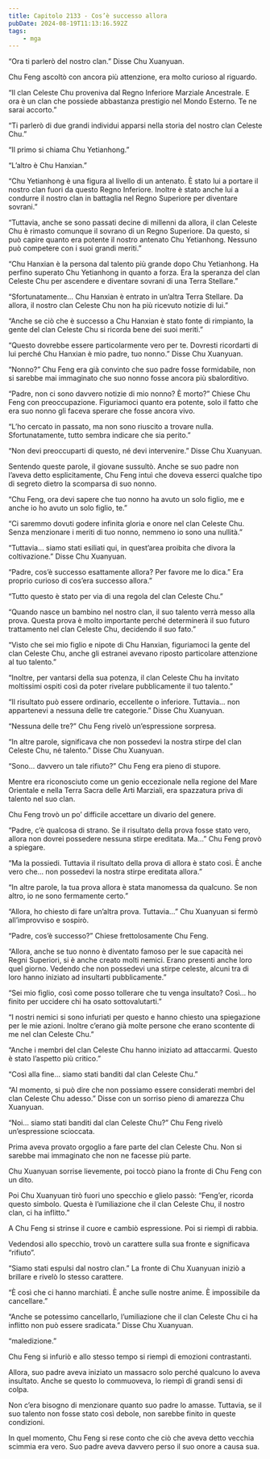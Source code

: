 ```yaml
---
title: Capitolo 2133 - Cos’è successo allora
pubDate: 2024-08-19T11:13:16.592Z
tags:
    - mga
---
```





“Ora ti parlerò del nostro clan.” Disse Chu Xuanyuan.


Chu Feng ascoltò con ancora più attenzione, era molto curioso al riguardo.


“Il clan Celeste Chu proveniva dal Regno Inferiore Marziale Ancestrale. E ora è un clan che possiede abbastanza prestigio nel Mondo Esterno. Te ne sarai accorto.”


“Ti parlerò di due grandi individui apparsi nella storia del nostro clan Celeste Chu.”


“Il primo si chiama Chu Yetianhong.”


“L’altro è Chu Hanxian.”


“Chu Yetianhong è una figura al livello di un antenato. È stato lui a portare il nostro clan fuori da questo Regno Inferiore. Inoltre è stato anche lui a condurre il nostro clan in battaglia nel Regno Superiore per diventare sovrani.”

“Tuttavia, anche se sono passati decine di millenni da allora, il clan Celeste Chu è rimasto comunque il sovrano di un Regno Superiore. Da questo, si può capire quanto era potente il nostro antenato Chu Yetianhong. Nessuno può competere con i suoi grandi meriti.”


“Chu Hanxian è la persona dal talento più grande dopo Chu Yetianhong. Ha perfino superato Chu Yetianhong in quanto a forza. Era la speranza del clan Celeste Chu per ascendere e diventare sovrani di una Terra Stellare.”

“Sfortunatamente… Chu Hanxian è entrato in un’altra Terra Stellare. Da allora, il nostro clan Celeste Chu non ha più ricevuto notizie di lui.”


“Anche se ciò che è successo a Chu Hanxian è stato fonte di rimpianto, la gente del clan Celeste Chu si ricorda bene dei suoi meriti.”

“Questo dovrebbe essere particolarmente vero per te. Dovresti ricordarti di lui perché Chu Hanxian è mio padre, tuo nonno.” Disse Chu Xuanyuan.


“Nonno?” Chu Feng era già convinto che suo padre fosse formidabile, non si sarebbe mai immaginato che suo nonno fosse ancora più sbalorditivo.

“Padre, non ci sono davvero notizie di mio nonno? È morto?” Chiese Chu Feng con preoccupazione. Figuriamoci quanto era potente, solo il fatto che era suo nonno gli faceva sperare che fosse ancora vivo.

“L’ho cercato in passato, ma non sono riuscito a trovare nulla. Sfortunatamente, tutto sembra indicare che sia perito.”

“Non devi preoccuparti di questo, né devi intervenire.” Disse Chu Xuanyuan.

Sentendo queste parole, il giovane sussultò. Anche se suo padre non l’aveva detto esplicitamente, Chu Feng intuì che doveva esserci qualche tipo di segreto dietro la scomparsa di suo nonno.


“Chu Feng, ora devi sapere che tuo nonno ha avuto un solo figlio, me e anche io ho avuto un solo figlio, te.”


“Ci saremmo dovuti godere infinita gloria e onore nel clan Celeste Chu. Senza menzionare i meriti di tuo nonno, nemmeno io sono una nullità.”

“Tuttavia… siamo stati esiliati qui, in quest’area proibita che divora la coltivazione.” Disse Chu Xuanyuan.


“Padre, cos’è successo esattamente allora? Per favore me lo dica.” Era proprio curioso di cos’era successo allora.”


“Tutto questo è stato per via di una regola del clan Celeste Chu.”

“Quando nasce un bambino nel nostro clan, il suo talento verrà messo alla prova. Questa prova è molto importante perché determinerà il suo futuro trattamento nel clan Celeste Chu, decidendo il suo fato.”

“Visto che sei mio figlio e nipote di Chu Hanxian, figuriamoci la gente del clan Celeste Chu, anche gli estranei avevano riposto particolare attenzione al tuo talento.”


“Inoltre, per vantarsi della sua potenza, il clan Celeste Chu ha invitato moltissimi ospiti così da poter rivelare pubblicamente il tuo talento.”

“Il risultato può essere ordinario, eccellente o inferiore. Tuttavia… non appartenevi a nessuna delle tre categorie.” Disse Chu Xuanyuan.

“Nessuna delle tre?” Chu Feng rivelò un’espressione sorpresa.

“In altre parole, significava che non possedevi la nostra stirpe del clan Celeste Chu, né talento.” Disse Chu Xuanyuan.

“Sono… davvero un tale rifiuto?” Chu Feng era pieno di stupore.


Mentre era riconosciuto come un genio eccezionale nella regione del Mare Orientale e nella Terra Sacra delle Arti Marziali, era spazzatura priva di talento nel suo clan.


Chu Feng trovò un po’ difficile accettare un divario del genere.

“Padre, c’è qualcosa di strano. Se il risultato della prova fosse stato vero, allora non dovrei possedere nessuna stirpe ereditata. Ma…” Chu Feng provò a spiegare.


“Ma la possiedi. Tuttavia il risultato della prova di allora è stato così. È anche vero che… non possedevi la nostra stirpe ereditata allora.”

“In altre parole, la tua prova allora è stata manomessa da qualcuno. Se non altro, io ne sono fermamente certo.”

“Allora, ho chiesto di fare un’altra prova. Tuttavia…” Chu Xuanyuan si fermò all’improvviso e sospirò.


“Padre, cos’è successo?” Chiese frettolosamente Chu Feng.

“Allora, anche se tuo nonno è diventato famoso per le sue capacità nei Regni Superiori, si è anche creato molti nemici. Erano presenti anche loro quel giorno. Vedendo che non possedevi una stirpe celeste, alcuni tra di loro hanno iniziato ad insultarti pubblicamente.”


“Sei mio figlio, così come posso tollerare che tu venga insultato? Così… ho finito per uccidere chi ha osato sottovalutarti.”

“I nostri nemici si sono infuriati per questo e hanno chiesto una spiegazione per le mie azioni. Inoltre c’erano già molte persone che erano scontente di me nel clan Celeste Chu.”


“Anche i membri del clan Celeste Chu hanno iniziato ad attaccarmi. Questo è stato l’aspetto più critico.”

“Così alla fine… siamo stati banditi dal clan Celeste Chu.”

“Al momento, si può dire che non possiamo essere considerati membri del clan Celeste Chu adesso.” Disse con un sorriso pieno di amarezza Chu Xuanyuan.

“Noi… siamo stati banditi dal clan Celeste Chu?” Chu Feng rivelò un’espressione scioccata.


Prima aveva provato orgoglio a fare parte del clan Celeste Chu. Non si sarebbe mai immaginato che non ne facesse più parte.

Chu Xuanyuan sorrise lievemente, poi toccò piano la fronte di Chu Feng con un dito.


Poi Chu Xuanyuan tirò fuori uno specchio e glielo passò: “Feng’er, ricorda questo simbolo. Questa è l’umiliazione che il clan Celeste Chu, il nostro clan, ci ha inflitto.”


A Chu Feng si strinse il cuore e cambiò espressione. Poi si riempì di rabbia.

Vedendosi allo specchio, trovò un carattere sulla sua fronte e significava “rifiuto”.


“Siamo stati espulsi dal nostro clan.” La fronte di Chu Xuanyuan iniziò a brillare e rivelò lo stesso carattere.


“È così che ci hanno marchiati. È anche sulle nostre anime. È impossibile da cancellare.”


“Anche se potessimo cancellarlo, l’umiliazione che il clan Celeste Chu ci ha inflitto non può essere sradicata.” Disse Chu Xuanyuan.

“maledizione.” 

Chu Feng si infuriò e allo stesso tempo si riempì di emozioni contrastanti.


Allora, suo padre aveva iniziato un massacro solo perché qualcuno lo aveva insultato. Anche se questo lo commuoveva, lo riempì di grandi sensi di colpa.


Non c’era bisogno di menzionare quanto suo padre lo amasse. Tuttavia, se il suo talento non fosse stato così debole, non sarebbe finito in queste condizioni.


In quel momento, Chu Feng si rese conto che ciò che aveva detto vecchia scimmia era vero. Suo padre aveva davvero perso il suo onore a causa sua.

